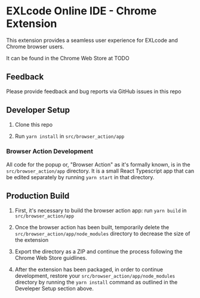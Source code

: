 # EXLcode Online IDE - Chrome Extension

This extension provides a seamless user experience for EXLcode and Chrome browser users.

It can be found in the Chrome Web Store at TODO

## Feedback

Please provide feedback and bug reports via GitHub issues in this repo

## Developer Setup

1.  Clone this repo

2.  Run `yarn install` in `src/browser_action/app`

### Browser Action Development

All code for the popup or, "Browser Action" as it's formally known, is in the `src/browser_action/app` directory. It is a small React Typescript app that can be edited separately by running `yarn start` in that directory.

## Production Build

1.  First, it's necessary to build the browser action app: run `yarn build` in `src/browser_action/app`

2.  Once the browser action has been built, temporarily delete the `src/browser_action/app/node_modules` directory to decrease the size of the extension

3.  Export the directory as a ZIP and continue the process following the Chrome Web Store guidlines.

4.  After the extension has been packaged, in order to continue development, restore your `src/browser_action/app/node_modules` directory by running the `yarn install` command as outlined in the Develeper Setup section above.
